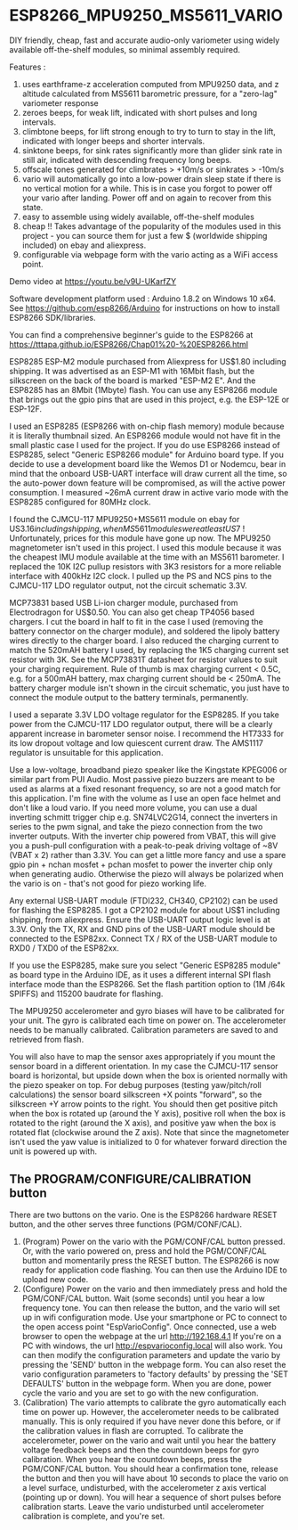 # ESP8266_MPU9250_MS5611_VARIO
DIY friendly, cheap, fast and accurate audio-only variometer using widely available off-the-shelf modules, so minimal assembly required.

Features :
1. uses earthframe-z acceleration computed from MPU9250 data, and z altitude calculated from MS5611 barometric pressure, for a "zero-lag" variometer response
2. zeroes beeps, for weak lift, indicated with short pulses and long intervals.
3. climbtone beeps, for lift strong enough to try to turn to stay in the lift, indicated with longer beeps and shorter intervals.
4. sinktone beeps, for sink rates significantly more than glider sink rate in still air, indicated with descending frequency long beeps.
5. offscale tones generated for climbrates > +10m/s or sinkrates > -10m/s
6. vario will automatically go into a low-power drain sleep state if there is no vertical motion for a while. This is in case you forgot to power off your vario after landing. Power off and on again to recover from this state.
7. easy to assemble using widely available, off-the-shelf modules
8. cheap !! Takes advantage of the popularity of the modules used in this project - you can source them for just a few $ (worldwide shipping included) on ebay and aliexpress.
9. configurable via webpage form with the vario acting as a WiFi access point.

Demo video at https://youtu.be/v9U-UKarfZY

Software development platform used : Arduino 1.8.2 on Windows 10 x64. See https://github.com/esp8266/Arduino for instructions on how to install ESP8266 SDK/libraries.

You can find a comprehensive beginner's guide to the ESP8266 at https://tttapa.github.io/ESP8266/Chap01%20-%20ESP8266.html

ESP8285 ESP-M2 module purchased from Aliexpress for US$1.80 including shipping. It was advertised as an ESP-M1 with 16Mbit flash, but the silkscreen on the back of the board is marked "ESP-M2 E". And the ESP8285 has an 8Mbit (1Mbyte) flash. You can use any ESP8266 module that brings out the gpio pins that are used in this project, e.g. the ESP-12E or ESP-12F. 

I used an ESP8285 (ESP8266 with on-chip flash memory) module because it is literally thumbnail sized. An ESP8266 module would not have fit in the small plastic case I used for the project. If you do use ESP8266 instead of ESP8285, select "Generic ESP8266 module" for Arduino board type.  If you decide to use a development board like the Wemos D1 or Nodemcu, bear in mind that the onboard USB-UART interface will draw current all the time, so the auto-power down feature will be compromised, as will the active power consumption.  I measured ~26mA current draw in active vario mode with the ESP8285 configured for 80MHz clock. 

I found the CJMCU-117 MPU9250+MS5611 module on ebay for US$3.16 including shipping, when MS5611 modules were at least US$7 ! Unfortunately, prices for this module have gone up now. The MPU9250 magnetometer isn't used in this project. I used this module because it was the cheapest IMU module available at the time with an MS5611 barometer.  I replaced the 10K I2C pullup resistors with 3K3 resistors for a more reliable interface with 400kHz I2C clock. I pulled up the PS and NCS pins to the CJMCU-117 LDO regulator output, not the circuit schematic 3.3V.

MCP73831 based USB Li-ion charger module, purchased from Electrodragon for US$0.50. You can also get cheap TP4056 based chargers. I cut the board in half to fit in the case I used (removing the battery connector on the charger module), and soldered the lipoly battery wires directly to the charger board. I also reduced the charging current to match the 520mAH battery I used, by replacing the 1K5 charging current set resistor with 3K. See the MCP73831T datasheet for resistor values to suit your charging requirement. Rule of thumb is max charging current < 0.5C, e.g. for a 500mAH battery, max charging current should be < 250mA. The battery charger module isn't shown in the circuit schematic, you just have to connect the module output to the battery terminals, permanently.

I used a separate 3.3V LDO voltage regulator for the ESP8285. If you take power from the CJMCU-117 LDO regulator output, there will be a clearly apparent increase in barometer sensor noise. I recommend the HT7333 for its low dropout voltage and low quiescent current draw. The AMS1117 regulator is unsuitable for this application.

Use a low-voltage, broadband piezo speaker like the Kingstate KPEG006 or similar part from PUI Audio. Most passive piezo buzzers are meant to be used as alarms at a fixed resonant frequency, so are not a good match for this application. I'm fine with the volume as I use an open face helmet and don't like a loud vario. If you need more volume, you can use a dual inverting schmitt trigger chip e.g. SN74LVC2G14, connect the inverters in series to the pwm signal, and take the piezo connection from the two inverter outputs. With the inverter chip powered from VBAT, this will give you a push-pull configuration with a peak-to-peak driving voltage of ~8V (VBAT x 2) rather than 3.3V. You can get a little more fancy and use a spare gpio pin + nchan mosfet + pchan mosfet to power the inverter chip only when generating audio. Otherwise the piezo will always be polarized when the vario is on - that's not good for piezo working life.

Any external USB-UART module (FTDI232, CH340, CP2102) can be used for flashing the ESP8285. I got a CP2102 module for about US$1 including shipping, from aliexpress. Ensure the USB-UART output logic level is at 3.3V. Only the TX, RX and GND pins of the USB-UART module should be connected to the ESP82xx. Connect TX / RX of the USB-UART module to RXD0 / TXD0 of the ESP82xx. 

If you use the ESP8285,  make sure you select "Generic ESP8285 module" as board type in the Arduino IDE, as it uses a different internal SPI flash interface mode than the ESP8266. Set the flash partition option to (1M /64k SPIFFS) and 115200 baudrate for flashing.

The MPU9250 accelerometer and gyro biases will have to be calibrated for your unit. The gyro is calibrated each time on power on. The accelerometer needs to be manually calibrated. Calibration parameters are saved to and retrieved from flash.

You will also have to map the sensor axes appropriately if you mount the sensor board in a different orientation. In my case the CJMCU-117 sensor board is horizontal, but upside down when the box is oriented normally with the piezo speaker on top. For debug purposes (testing yaw/pitch/roll calculations) the sensor board silkscreen +X points "forward", so the silkscreen +Y arrow points to the right. You should then get positive pitch when the box is rotated up (around the Y axis), positive roll when the box is rotated to the right (around the X axis), and positive yaw when the box is rotated flat (clockwise around the Z axis). Note that since the magnetometer isn't used the yaw value is initialized to 0 for whatever forward direction the unit is powered up with. 

## The PROGRAM/CONFIGURE/CALIBRATION button
There are two buttons on the vario. One is the ESP8266 hardware RESET button, and the other serves three functions (PGM/CONF/CAL).
1. (Program) Power on the vario with the PGM/CONF/CAL button pressed. Or, with the vario powered on, press and hold the PGM/CONF/CAL button and momentarily press the RESET button. The ESP8266 is now ready for application code flashing. You can then use the Arduino IDE to upload new code.
2. (Configure) Power on the vario and then immediately press and hold the PGM/CONF/CAL button. Wait (some seconds) until you hear a low frequency tone. You can then release the button, and the vario will set up in wifi configuration mode. Use your smartphone or PC to connect to the open access point "EspVarioConfig". Once connected, use a web browser to open the webpage at the url http://192.168.4.1
If you're on a PC with windows, the url http://espvarioconfig.local will also work. You can then modify the configuration parameters and update the vario by pressing the 'SEND' button in the webpage form. You can also reset the vario configuration parameters to 'factory defaults' by pressing the 'SET DEFAULTS' button in the webpage form. When you are done, power cycle the vario and you are set to go with the new configuration.
3. (Calibration) The vario attempts to calibrate the gyro automatically each time on power up. However, the accelerometer needs to be calibrated manually. This is only required if you have never done this before, or if the calibration values in flash are corrupted. To calibrate the accelerometer, power on the vario and wait until you hear the battery voltage feedback beeps and then the countdown beeps for gyro calibration. When you hear the countdown beeps, press the PGM/CONF/CAL button. You should hear a confirmation tone, release the button and then you will have about 10 seconds to place the vario on a level surface, undisturbed, with the accelerometer z axis vertical (pointing up or down). You will hear a sequence of short pulses before calibration starts. Leave the vario undisturbed until accelerometer calibration is complete, and you're set.

